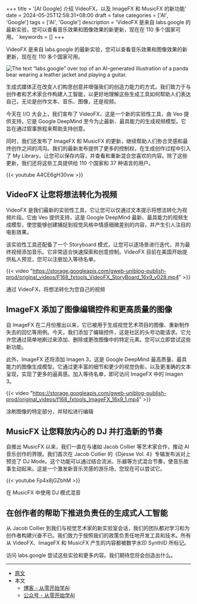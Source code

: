 +++
title = '[AI Google] 介绍 VideoFX，以及 ImageFX 和 MusicFX 的新功能'
date = 2024-05-25T12:58:31+08:00
draft = false
categories = ['AI', 'Google']
tags = ['AI', 'Google']
description = 'VideoFX 是来自 labs.google 的最新实验，您可以查看音乐效果和图像效果的新更新，现在在 110 多个国家可用。'
keywords = []
+++

VideoFX 是来自 labs.google 的最新实验，您可以查看音乐效果和图像效果的新更新，现在在 110 多个国家可用。

![The text “labs.google” over top of an AI-generated illustration of a panda bear wearing a leather jacket and playing a guitar.](https://storage.googleapis.com/gweb-uniblog-publish-prod/images/OPT_01_45S_VIDEOFX_HERO_IMAGE_20.width-1200.format-webp_X0AKE5c.webp)

生成式媒体正在改变人们构思创意并增强我们的创造力能力的方式。我们致力于与创作者和艺术家合作构建人工智能，以更好地理解这些生成工具如何帮助人们表达自己，无论是创作文本、音乐、图像，还是视频。

今天在 I/O 大会上，我们宣布了 VideoFX，这是一个新的实验性工具，由 Veo 提供支持，它是 Google DeepMind 至今为止最新、最具能力的生成视频模型。它旨在通过叙事旅程来帮助支持创意。

同时，我们还发布了 ImageFX 和 MusicFX 的更新，继续帮助人们弥合灵感和最终创作之间的鸿沟。我们的最新发布提供了更多的控制权，在生成创作过程中引入了 My Library，让您可以保存内容，并查看和重新混合您喜欢的内容。除了这些更新，我们还将这些工具提供给 110 个国家和 37 种语言的用户。

{{< youtube A4CE6gH30vw >}}

## VideoFX 让您将想法转化为视频
VideoFX 是我们最新的实验性工具，它让您可以仅通过文本提示将想法转化为视频片段。它由 Veo 提供支持，这是 Google DeepMind 最新、最具能力的视频生成模型，使您能够创建捕捉到视觉风格中情感细微差别的内容，并产生引人注目的电影效果。

该实验性工具还配备了一个 Storyboard 模式，让您可以逐场景进行迭代，并为最终视频添加音乐。它非常适合快速探索和创意控制。VideoFX 目前在美国开始提供私人预览，您可以注册加入等待名单。

{{< video "https://storage.googleapis.com/gweb-uniblog-publish-prod/original_videos/F168_fxtools_VideoFX_StoryBoard_16x9_v028.mp4" >}}

通过 VideoFX，将想法转化为您自己的视频

## ImageFX 添加了图像编辑控件和更高质量的图像
自 ImageFX 在二月份推出以来，它已被用于生成视觉艺术项目的图像、重新制作失去的回忆等用例。今天，我们添加了编辑控件，这是社区的头号功能请求。它允许您通过简单地刷过来添加、删除或更改图像中的特定元素。您可以立即尝试这些新功能。

此外，ImageFX 还将添加 Imagen 3，这是 Google DeepMind 最高质量、最具能力的图像生成模型。它通过更丰富的细节和更少的视觉伪影，以及更准确的文本呈现，实现了更多的逼真感。加入等待名单，即可访问 ImageFX 中的 Imagen 3。

{{< video "https://storage.googleapis.com/gweb-uniblog-publish-prod/original_videos/f168_fxtools_ImageFX_16x9_1.mp4" >}}

涂刷图像的特定部分，并轻松进行编辑

## MusicFX 让您释放内心的 DJ 并打造新的节奏
自推出 MusicFX 以来，我们一直在与诸如 Jacob Collier 等艺术家合作，推动 AI 音乐创作的界限。我们首次在 Jacob Collier 的《Djesse Vol. 4》专辑发布派对上预览了 DJ Mode。这个功能可以通过结合流派、乐器等方式混合节奏，使音乐故事生动起来。这是一个激发新音乐灵感的游乐场，您现在可以尝试它。

{{< youtube Fp4x8jGZbhM >}}

在 MusicFX 中使用 DJ 模式混音

## 在创作者的帮助下推进负责任的生成式人工智能
从 Jacob Collier 到我们与视觉艺术家的新实验室会话，我们的团队都对学习和为创作者构建兴奋不已。我们致力于按照我们的政策负责任地开发工具和技术。所有从 VideoFX、ImageFX 和 MusicFX 产生的内容都被数字水印 SynthID 所标记。

访问 labs.google 尝试这些实验和更多内容。我们期待您将会创造出什么。

---

- [原文](https://blog.google/technology/ai/google-labs-video-fx-generative-ai/)
- 本文
    - [博客 - 从零开始学AI](https://blog.aihub2022.top/post/ai-google-labs-video-fx-generative-ai/)
    <!-- - [Blog | Learn AI from scratch](...) -->
    - [公众号 - 从零开始学AI](https://mp.weixin.qq.com/s?__biz=MzA3MDIyNTgzNA==&mid=2649977242&idx=1&sn=c3da440ac620961253a843cc84e6dad1&chksm=86c7cb5fb1b0424946d737178a54b38e4bff5d4b820fffc0f5bdc80db317e557ae835aa12759#rd)
    <!-- - [CSDN - 从零开始学AI](...) -->
    <!-- - [掘金 - 从零开始学AI](...) -->
    <!-- - [知乎 - 从零开始学AI](...) -->
    <!-- - [阿里云 - 从零开始学AI](...) -->
    <!-- - [腾讯云 - 从零开始学AI](...) -->
